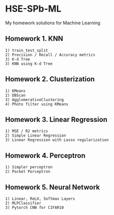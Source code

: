 # HSE-SPb-ML
My homework solutions for Machine Learning

## Homework 1. KNN
    1) train_test_split
    2) Precision / Recall / Accuracy metrics
    3) K-d Tree
    3) KNN using K-d Tree
    
## Homework 2. Clusterization
    1) KMeans
    2) DBScan
    3) AgglomerativeClustering
    4) Photo filter using KMeans
    
## Homework 3. Linear Regression
    1) MSE / R2 metrics
    2) Simple Linear Regression
    3) Linear Regression with Lasso regularization
 
## Homework 4. Perceptron
    1) Simpler perceptron
    2) Pocket Perceptron
    
## Homework 5. Neural Network
    1) Linear, ReLU, Softmax Layers
    2) MLPClassifier
    3) Pytorch CNN for CIFAR10
